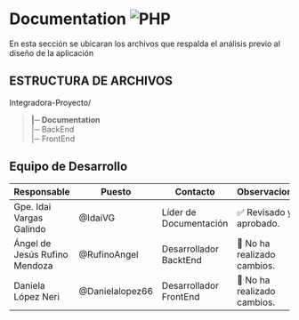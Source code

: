 # Documentation ![PHP](https://img.shields.io/badge/Markdown-000000?styke=for-the-bodge&logo=markdown&logoColor=white)
En esta sección se ubicaran los archivos que respalda el análisis previo al diseño de la aplicación

## **ESTRUCTURA DE ARCHIVOS**

Integradora-Proyecto/<br>
>**|─ Documentation** <br>
>|─ BackEnd<br>
>|─ FrontEnd <br>


## Equipo de Desarrollo
| Responsable | Puesto | Contacto | Observaciones |
|-------------|--------|----------|---------------|
|Gpe. Idai Vargas Galindo|@IdaiVG|Líder de Documentación|✅ Revisado y aprobado.|
|Ángel de Jesús Rufino Mendoza|@RufinoAngel|Desarrollador BacktEnd|🫥 No ha realizado cambios.|
|Daniela López Neri|@Danielalopez66|Desarrollador FrontEnd|🫥 No ha realizado cambios.|